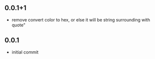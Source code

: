 ## 0.0.1+1

 - remove convert color to hex, or else it will be string surrounding with quote"

## 0.0.1

* initial commit
